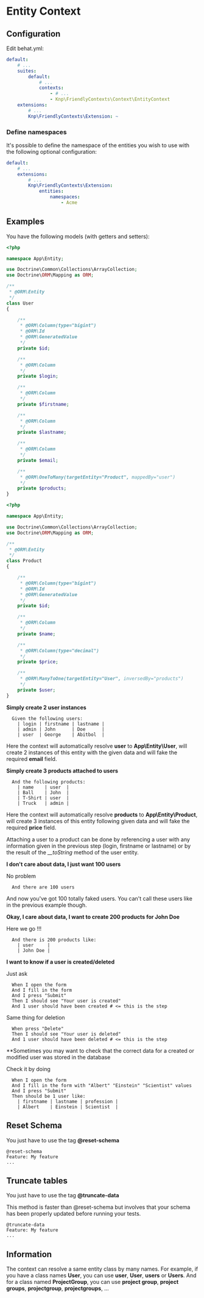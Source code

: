 Entity Context
==============

Configuration
-------------
Edit behat.yml:

```yaml
default:
    # ...
    suites:
        default:
            # ...
            contexts:
                - # ...
                - Knp\FriendlyContexts\Context\EntityContext
    extensions:
        # ...
        Knp\FriendlyContexts\Extension: ~
```

### Define namespaces

It's possible to define the namespace of the entities you wish to use with the 
following  optional configuration:

```yaml
default:
    # ...
    extensions:
        # ...
        Knp\FriendlyContexts\Extension:
            entities:
                namespaces:
                    - Acme
```

Examples
--------
You have the following models (with getters and setters):

```php
<?php

namespace App\Entity;

use Doctrine\Common\Collections\ArrayCollection;
use Doctrine\ORM\Mapping as ORM;

/**
 * @ORM\Entity
 */
class User
{

    /**
     * @ORM\Column(type="bigint")
     * @ORM\Id
     * @ORM\GeneratedValue
     */
    private $id;

    /**
     * @ORM\Column
     */
    private $login;

    /**
     * @ORM\Column
     */
    private $firstname;

    /**
     * @ORM\Column
     */
    private $lastname;

    /**
     * @ORM\Column
     */
    private $email;

    /**
     * @ORM\OneToMany(targetEntity="Product", mappedBy="user")
     */
    private $products;
}
```

```php
<?php

namespace App\Entity;

use Doctrine\Common\Collections\ArrayCollection;
use Doctrine\ORM\Mapping as ORM;

/**
 * @ORM\Entity
 */
class Product
{

    /**
     * @ORM\Column(type="bigint")
     * @ORM\Id
     * @ORM\GeneratedValue
     */
    private $id;

    /**
     * @ORM\Column
     */
    private $name;

    /**
     * @ORM\Column(type="decimal")
     */
    private $price;

    /**
     * @ORM\ManyToOne(targetEntity="User", inversedBy="products")
     */
    private $user;
}
```

**Simply create 2 user instances**

```gherkin
  Given the following users:
    | login | firstname | lastname |
    | admin | John      | Doe      |
    | user  | George    | Abitbol  |
```

Here the context will automatically resolve **user** to **App\Entity\User**, will create 2 instances of this entity with the given data and will fake the required **email** field.

**Simply create 3 products attached to users**

```gherkin
  And the following products:
    | name    | user  |
    | Ball    | John  |
    | T-Shirt | user  |
    | Truck   | admin |
```

Here the context will automatically resolve **products** to **App\Entity\Product**, will create 3 instances of this entity following given data and will fake the required **price** field.

Attaching a user to a product can be done by referencing a user with any information given in the previous step (login, firstname or lastname) or by the result of the *__toString* method of the user entity.

**I don't care about data, I just want 100 users**

No problem

```gherkin
  And there are 100 users
```

And now you've got 100 totally faked users. You can't call these users like in the previous example though.

**Okay, I care about data, I want to create 200 products for John Doe**

Here we go !!!

```gherkin
  And there is 200 products like:
    | user     |
    | John Doe |
```

**I want to know if a user is created/deleted**

Just ask
```gherkin
  When I open the form
  And I fill in the form
  And I press "Submit"
  Then I should see "Your user is created"
  And 1 user should have been created # <= this is the step
```

Same thing for deletion
```gherkin
  When press "Delete"
  Then I should see "Your user is deleted"
  And 1 user should have been deleted # <= this is the step
```

**Sometimes you may want to check that the correct data for a created or modified user was stored in the database

Check it by doing
```gherkin
  When I open the form
  And I fill in the form with "Albert" "Einstein" "Scientist" values
  And I press "Submit"
  Then should be 1 user like:
    | firstname | lastname | profession |
    | Albert    | Einstein | Scientist  |
```

Reset Schema
------------
You just have to use the tag **@reset-schema**
```gherkin
@reset-schema
Feature: My feature
...
```

Truncate tables
---------------
You just have to use the tag **@truncate-data**

This method is faster than @reset-schema but involves that your schema has been properly updated before running your tests.
```gherkin
@truncate-data
Feature: My feature
...
```

Information
-----------------
The context can resolve a same entity class by many names. For example, if you have a class names **User**, you can use **user**, **User**, **users** or **Users**. And for a class named **ProjectGroup**, you can use **project group**, **project groups**, **projectgroup**, **projectgroups**, ...
